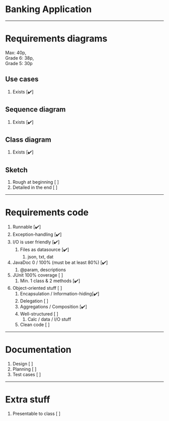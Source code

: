 # Banking Application
****
# Requirements diagrams
Max: 40p, <br>
Grade 6: 38p, <br>
Grade 5: 30p

## Use cases
1. Exists [:heavy_check_mark:]
## Sequence diagram
1. Exists [:heavy_check_mark:]
## Class diagram
1. Exists [:heavy_check_mark:]
## Sketch
1. Rough at beginning [ ]
2. Detailed in the end [ ]

****
# Requirements code
1. Runnable [:heavy_check_mark:]
2. Exception-handling [:heavy_check_mark:]
3. I/O is user friendly [:heavy_check_mark:]
   1. Files as datasource [:heavy_check_mark:]
      1. json, txt, dat
4. JavaDoc 0 / 100% (must be at least 80%) [:heavy_check_mark:]
   1. @param, descriptions
5. JUnit 100% coverage [ ]
   1. Min. 1 class & 2 methods [:heavy_check_mark:]
6. Object-oriented stuff [ ]
   1. Encapsulation / Information-hiding[:heavy_check_mark:]
   2. Delegation [ ]
   3. Aggregations / Composition [:heavy_check_mark:]
   4. Well-structured [ ]
      1. Calc / data / I/O stuff
   5. Clean code [ ]

****
# Documentation
1. Design [ ]
2. Planning [ ]
3. Test cases [ ]

****
# Extra stuff
1. Presentable to class [ ]

